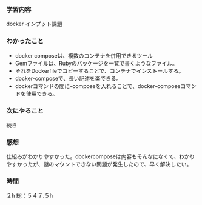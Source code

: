 ### 学習内容
docker インプット課題
### わかったこと
- docker composeは、複数のコンテナを併用できるツール
- Gemファイルは、Rubyのパッケージを一覧で書くようなファイル。
- それをDockerfileでコピーすることで、コンテナでインストールする。
- docker-composeで、長い記述を楽できる。
- dockerコマンドの間に-composeを入れることで、docker-composeコマンドを使用できる。
### 次にやること
続き
### 感想
仕組みがわかりやすかった。dockercomposeは内容もそんなになくて、わかりやすかったが、謎のマウントできない問題が発生したので、早く解決したい。
### 時間
２h
総：５４７.５h
